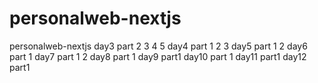 # personalweb-nextjs
personalweb-nextjs
day3 part 2 3 4 5
day4 part 1 2 3
day5 part 1 2
day6 part 1
day7 part 1 2
day8 part 1
day9 part1
day10 part 1
day11 part1
day12 part1
